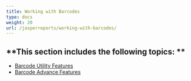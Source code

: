 ```yaml
---
title: Working with Barcodes
type: docs
weight: 20
url: /jasperreports/working-with-barcodes/
---
```


**This section includes the following topics: 
**
----------------------------------------------
- [Barcode Utility Features](/barcode/jasperreports/barcode-utility-features-html/)
- [Barcode Advance Features](/barcode/jasperreports/barcode-advance-features-html/)
